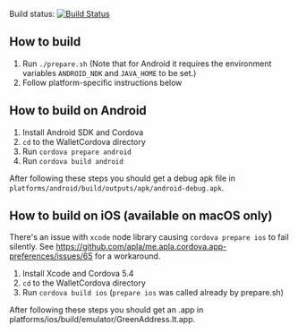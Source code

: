 Build status: [![Build Status](https://travis-ci.org/greenaddress/WalletCordova.png?branch=master)](https://travis-ci.org/greenaddress/WalletCordova)

## How to build

 1. Run `./prepare.sh` (Note that for Android it requires the environment variables `ANDROID_NDK` and `JAVA_HOME` to be set.)
 2. Follow platform-specific instructions below

## How to build on Android

 1. Install Android SDK and Cordova
 2. `cd` to the WalletCordova directory
 3. Run `cordova prepare android`
 3. Run `cordova build android`

After following these steps you should get a debug apk file in `platforms/android/build/outputs/apk/android-debug.apk`.

## How to build on iOS (available on macOS only)

There's an issue with `xcode` node library causing `cordova prepare ios` to fail silently. See https://github.com/apla/me.apla.cordova.app-preferences/issues/65 for a workaround.

 1. Install Xcode and Cordova 5.4
 2. `cd` to the WalletCordova directory
 3. Run `cordova build ios` (`prepare ios` was called already by prepare.sh)

After following these steps you should get an .app in platforms/ios/build/emulator/GreenAddress.It.app.
